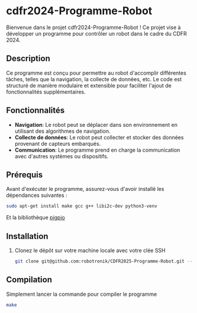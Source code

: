 # cdfr2024-Programme-Robot

Bienvenue dans le projet cdfr2024-Programme-Robot ! Ce projet vise à développer un programme pour contrôler un robot dans le cadre du CDFR 2024.

## Description

Ce programme est conçu pour permettre au robot d'accomplir différentes tâches, telles que la navigation, la collecte de données, etc. Le code est structuré de manière modulaire et extensible pour faciliter l'ajout de fonctionnalités supplémentaires.

## Fonctionnalités

- **Navigation**: Le robot peut se déplacer dans son environnement en utilisant des algorithmes de navigation.
- **Collecte de données**: Le robot peut collecter et stocker des données provenant de capteurs embarqués.
- **Communication**: Le programme prend en charge la communication avec d'autres systèmes ou dispositifs.

## Prérequis

Avant d'exécuter le programme, assurez-vous d'avoir installé les dépendances suivantes :

```bash
sudo apt-get install make gcc g++ libi2c-dev python3-venv
```
Et la bibliothèque [pigpio](https://abyz.me.uk/rpi/pigpio/index.html)


## Installation

1. Clonez le dépôt sur votre machine locale avec votre clée SSH
   ```bash
   git clone git@github.com:robotronik/CDFR2025-Programme-Robot.git --recursive
   ```
## Compilation

Simplement lancer la commande pour compiler le programme
   ```bash
   make
   ```